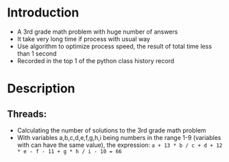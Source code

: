 # Introduction
* A 3rd grade math problem with huge number of answers
* It take very long time if process with usual way
* Use algorithm to optimize process speed, the result of total time less than 1 second
* Recorded in the top 1 of the python class history record 

# Description
## Threads:
* Calculating the number of solutions to the 3rd grade math problem 
* With variables a,b,c,d,e,f,g,h,i being numbers in the range 1-9 (variables with can have the same value), the expression:
` a + 13 * b / c + d + 12 * e - f - 11 + g * h / i - 10 = 66 `

